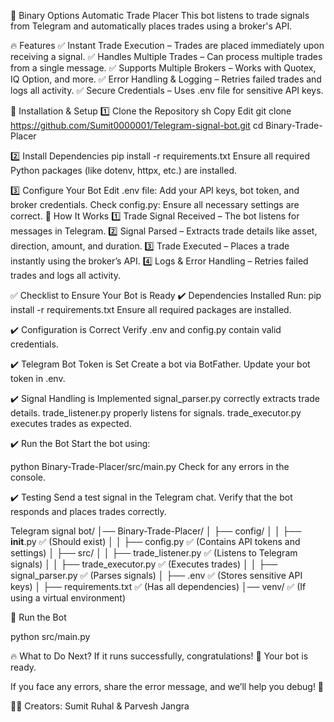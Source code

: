 🚀 Binary Options Automatic Trade Placer
This bot listens to trade signals from Telegram and automatically places trades using a broker's API.

🔥 Features
✅ Instant Trade Execution – Trades are placed immediately upon receiving a signal.
✅ Handles Multiple Trades – Can process multiple trades from a single message.
✅ Supports Multiple Brokers – Works with Quotex, IQ Option, and more.
✅ Error Handling & Logging – Retries failed trades and logs all activity.
✅ Secure Credentials – Uses .env file for sensitive API keys.

📌 Installation & Setup
1️⃣ Clone the Repository
sh
Copy
Edit
git clone https://github.com/Sumit0000001/Telegram-signal-bot.git
cd Binary-Trade-Placer

2️⃣ Install Dependencies
pip install -r requirements.txt
Ensure all required Python packages (like dotenv, httpx, etc.) are installed.

3️⃣ Configure Your Bot
Edit .env file: Add your API keys, bot token, and broker credentials.
Check config.py: Ensure all necessary settings are correct.
📡 How It Works
1️⃣ Trade Signal Received – The bot listens for messages in Telegram.
2️⃣ Signal Parsed – Extracts trade details like asset, direction, amount, and duration.
3️⃣ Trade Executed – Places a trade instantly using the broker’s API.
4️⃣ Logs & Error Handling – Retries failed trades and logs all activity.

✅ Checklist to Ensure Your Bot is Ready
✔️ Dependencies Installed
Run: pip install -r requirements.txt
Ensure all required packages are installed.

✔️ Configuration is Correct
Verify .env and config.py contain valid credentials.

✔️ Telegram Bot Token is Set
Create a bot via BotFather.
Update your bot token in .env.

✔️ Signal Handling is Implemented
signal_parser.py correctly extracts trade details.
trade_listener.py properly listens for signals.
trade_executor.py executes trades as expected.

✔️ Run the Bot
Start the bot using:

python Binary-Trade-Placer/src/main.py
Check for any errors in the console.

✔️ Testing
Send a test signal in the Telegram chat.
Verify that the bot responds and places trades correctly.

Telegram signal bot/
│── Binary-Trade-Placer/
│   ├── config/
│   │   ├── __init__.py   ✅ (Should exist)
│   │   ├── config.py     ✅ (Contains API tokens and settings)
│   ├── src/
│   │   ├── trade_listener.py  ✅ (Listens to Telegram signals)
│   │   ├── trade_executor.py  ✅ (Executes trades)
│   │   ├── signal_parser.py   ✅ (Parses signals)
│   ├── .env ✅ (Stores sensitive API keys)
│   ├── requirements.txt ✅ (Has all dependencies)
│── venv/  ✅ (If using a virtual environment)



🎯 Run the Bot

python src/main.py


🔥 What to Do Next?
If it runs successfully, congratulations! 🎉 Your bot is ready.

If you face any errors, share the error message, and we’ll help you debug! 🚀

👨‍💻 Creators:
Sumit Ruhal & Parvesh Jangra